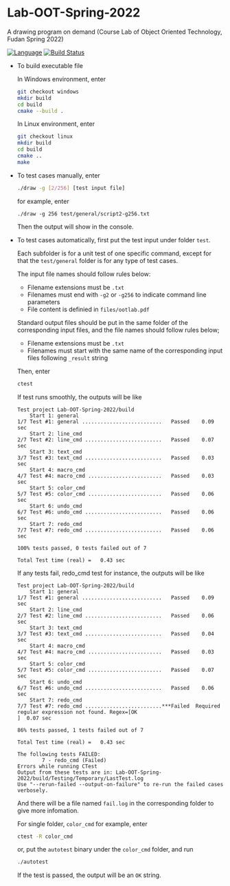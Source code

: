 # Lab-OOT-Spring-2022
A drawing program on demand (Course Lab of Object Oriented Technology, Fudan Spring 2022)

[![Language](https://img.shields.io/badge/language-C%2B%2B-blue.svg)]()
[![Build Status](https://travis-ci.org/pingcap/tidb.svg?branch=master)](https://travis-ci.org/pingcap/tidb)


- To build executable file

    In Windows environment, enter
    ```bash
    git checkout windows
    mkdir build
    cd build
    cmake --build .
    ```

    In Linux environment, enter
    ```bash
    git checkout linux
    mkdir build
    cd build
    cmake ..
    make
    ```

- To test cases manually, enter
    ```bash
    ./draw -g [2/256] [test input file]
    ```
    for example, enter
    ```
    ./draw -g 256 test/general/script2-g256.txt
    ```
    Then the output will show in the console.

- To test cases automatically, first put the test input under folder `test`.

    Each subfolder is for a unit test of one specific command, except for that the `test/general` folder is for any type of test cases.

    The input file names should follow rules below:
    - Filename extensions must be `.txt`
    - Filenames must end with `-g2` or `-g256` to indicate command line parameters
    - File content is definied in `files/ootlab.pdf`

    Standard output files should be put in the same folder of the corresponding input files, and the file names should follow rules below;
    - Filename extensions must be `.txt`
    - Filenames must start with the same name of the corresponding input files following `_result` string

    Then, enter
    ```bash
    ctest
    ```

    If test runs smoothly, the outputs will be like
    ```text
    Test project Lab-OOT-Spring-2022/build
        Start 1: general
    1/7 Test #1: general ..........................   Passed    0.09 sec
        Start 2: line_cmd
    2/7 Test #2: line_cmd .........................   Passed    0.07 sec
        Start 3: text_cmd
    3/7 Test #3: text_cmd .........................   Passed    0.03 sec
        Start 4: macro_cmd
    4/7 Test #4: macro_cmd ........................   Passed    0.03 sec
        Start 5: color_cmd
    5/7 Test #5: color_cmd ........................   Passed    0.06 sec
        Start 6: undo_cmd
    6/7 Test #6: undo_cmd .........................   Passed    0.06 sec
        Start 7: redo_cmd
    7/7 Test #7: redo_cmd .........................   Passed    0.06 sec

    100% tests passed, 0 tests failed out of 7

    Total Test time (real) =   0.43 sec
    ```

    If any tests fail, redo_cmd test for instance, the outputs will be like
    ```text
    Test project Lab-OOT-Spring-2022/build
        Start 1: general
    1/7 Test #1: general ..........................   Passed    0.09 sec
        Start 2: line_cmd
    2/7 Test #2: line_cmd .........................   Passed    0.06 sec
        Start 3: text_cmd
    3/7 Test #3: text_cmd .........................   Passed    0.04 sec
        Start 4: macro_cmd
    4/7 Test #4: macro_cmd ........................   Passed    0.03 sec
        Start 5: color_cmd
    5/7 Test #5: color_cmd ........................   Passed    0.07 sec
        Start 6: undo_cmd
    6/7 Test #6: undo_cmd .........................   Passed    0.06 sec
        Start 7: redo_cmd
    7/7 Test #7: redo_cmd .........................***Failed  Required regular expression not found. Regex=[OK
    ]  0.07 sec

    86% tests passed, 1 tests failed out of 7

    Total Test time (real) =   0.43 sec

    The following tests FAILED:
            7 - redo_cmd (Failed)
    Errors while running CTest
    Output from these tests are in: Lab-OOT-Spring-2022/build/Testing/Temporary/LastTest.log
    Use "--rerun-failed --output-on-failure" to re-run the failed cases verbosely.
    ```
    And there will be a file named `fail.log` in the corresponding folder to give more infomation.

    For single folder, `color_cmd` for example, enter
    ```bash
    ctest -R color_cmd
    ```

    or, put the `autotest` binary under the `color_cmd` folder, and run
    ```bash
    ./autotest
    ```

    If the test is passed, the output will be an `OK` string.